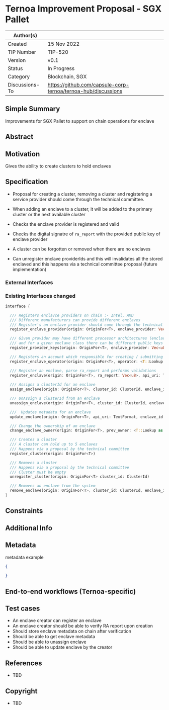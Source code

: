# Ternoa Improvement Proposal - SGX Pallet

| Author(s)      |  |
| ----------- | ----------- |
| Created   | 15 Nov 2022       |
| TIP Number   | TIP-520       |
| Version   | v0.1       |
| Status | In Progress       |
| Category   | Blockchain, SGX       |
| Discussions-To   | https://github.com/capsule-corp-ternoa/ternoa-hub/discussions

## Simple Summary

Improvements for SGX Pallet to support on chain operations for enclave

## Abstract



## Motivation

Gives the ability to create clusters to hold enclaves

## Specification

* Proposal for creating a cluster, removing a cluster and registering a service provider should come through the technical committee.

* When adding an enclave to a cluster, it will be added to the primary cluster or the next available cluster
* Checks the enclave provider is registered and valid
* Checks the digital signatre of `ra_report` with the provided public key of enclave provider
* A cluster can be forgotten or removed when there are no enclaves
* Can unregister enclave providerIds and this will invalidates all the stored enclaved and this happens via a technical committee proposal (future implementation)



### External Interfaces


### Existing Interfaces changed

```rust
interface {

  /// Registers enclavce providers on chain :- Intel, AMD
  /// Different manufacturers can provide different enclaves
  /// Register's an enclave provider should come through the technical committee
  register_enclave_provider(origin: OriginFor<T>, enclave_provider: Vec<u8>)

  /// Given provider may have different processor architectures (enclave_class)
  /// and for a given enclave class there can be different public keys
  register_provider_keys(origin: OriginFor<T>, enclave_provider: Vec<u8>, enclave_class: Vec<u8>, provider_public_key: Vec<u8>)

  /// Registers an account which responsible for creating / submitting an enclave report
  register_enclave_operator(origin: OriginFor<T>, operator: <T::Lookup as StaticLookup>::Source,)

  /// Register an enclave, parse ra_report and performs validations
  register_enclave(origin: OriginFor<T>, ra_report: Vec<u8>, api_uri: TextFormat)
		
  /// Assigns a clusterId for an enclave
  assign_enclave(origin: OriginFor<T>, cluster_id: ClusterId, enclave_id: EnclaveId)

  /// UnAssign a clusterId from an enclave
  unassign_enclave(origin: OriginFor<T>, cluster_id: ClusterId, enclave_id: EnclaveId)

  ///  Updates metadata for an enclave
  update_enclave(origin: OriginFor<T>, api_uri: TextFormat, enclave_id: EnclaveId, cluster_id: ClusterId)

  /// Change the ownership of an enclave
  change_enclave_owner(origin: OriginFor<T>, prev_owner: <T::Lookup as StaticLookup>::Source, new_owner: <T::Lookup as StaticLookup>::Source, enclave_id: EnclaveId)

  /// Creates a cluster
  /// A cluster can hold up to 5 enclaves
  /// Happens via a proposal by the technical committee
  register_cluster(origin: OriginFor<T>)

  /// Removes a cluster
  /// Happens via a proposal by the technical committee
  /// Cluster must be empty
  unregister_cluster(origin: OriginFor<T> cluster_id: ClusterId)

  /// Removes an enclave from the system
  remove_enclave(origin: OriginFor<T>, cluster_id: ClusterId, enclave_id: EnclaveId)
}
```

## Constraints

## Additional Info

## Metadata

metadata example

```json
{
	
}
```

## End-to-end workflows (Ternoa-specific)

## Test cases

* An enclave creator can register an enclave
* An enclave creator should be able to verify RA report upon creation
* Should store enclave metadata on chain after verification
* Should be able to get enclave metadata
* Should be able to unassign enclave
* Should be able to update enclave by the creator
 
## References
* TBD

## Copyright
* TBD

